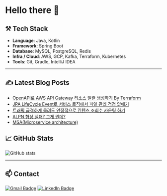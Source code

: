 # Hello there 👋

## ⚒️ Tech Stack
- **Language**: Java, Kotlin  
- **Framework**: Spring Boot
- **Database**: MySQL, PostgreSQL, Redis  
- **Infra / Cloud**: AWS, GCP, Kafka, Terraform, Kubernetes
- **Tools**: Git, Gradle, IntelliJ IDEA

---

## ✍️ Latest Blog Posts
<!-- BLOG-POST-LIST:START -->
- [OpenAPI로 AWS API Gateway 리소스 일괄 생성하기 By Terraform](https://jun7343.github.io/aws/terraform/devops/openapi/2025/07/05/terraform-aws-api-gateway/)
- [JPA LifeCycle Event로 서비스 로직에서 파일 관리 걱정 없애기](https://jun7343.github.io/spring%20boot/jpa/2025/06/10/jpa-life-cycle-best-practice/)
- [트래픽 급격하게 몰려도 안정적으로 컨텐츠 조회수 카운팅 하기](https://jun7343.github.io/architecture/cs/system%20design/2025/05/15/counting-architecture/)
- [ALPN 협상 실패? 그게 뭔데?](https://jun7343.github.io/ncp/grpc/network/cs/2024/08/13/ncp-grpc-issue/)
- [MSA&lpar;Microservice architecture&rpar;](https://jun7343.github.io/spring/msa/2022/09/11/MSA/)
<!-- BLOG-POST-LIST:END -->

## 📈 GitHub Stats
![GitHub stats](https://github-readme-stats.vercel.app/api?username=jun7343&show_icons=true)

---

## 📫 Contact
[![Gmail Badge](https://img.shields.io/badge/-zlsl7343@gmail.com-EA4335?style=flat&logo=Gmail&logoColor=white)](mailto:zlsl7343@gmail.com)
[![LinkedIn Badge](https://img.shields.io/badge/-LinkedIn-0A66C2?style=flat&logo=Linkedin&logoColor=white)](https://linkedin.com/in//jun-yu-482aaa1b5/)
